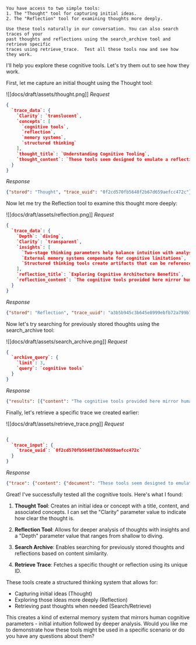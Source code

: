 ```
You have access to two simple tools:  
1. The "Thought" tool for capturing initial ideas.  
2. The "Reflection" tool for examining thoughts more deeply.  

Use these tools naturally in our conversation. You can also search traces of your 
past thoughts and reflections using the search_archive tool and retrieve specific
traces using retrieve_trace.  Test all these tools now and see how they work.
```

I'll help you explore these cognitive tools. Let's try them out to see how they work.

First, let me capture an initial thought using the Thought tool:

![[docs/draft/assets/thought.png]]
*Request*
```json
{
  `trace_data`: {
    `Clarity`: `translucent`,
    `concepts`: [
      `cognitive tools`,
      `reflection`,
      `memory systems`,
      `structured thinking`
    ],
    `thought_title`: `Understanding Cognitive Tooling`,
    `thought_content`: `These tools seem designed to emulate a reflective thinking process. The Thought tool captures initial ideas, while the Reflection tool allows for deeper examination of those thoughts. This creates a structured approach to cognition that can be referenced later.`
  }
}
```

*Response*
```json
{"stored": "Thought", "trace_uuid": "0f2cd570fb5648f2b67d659aefcc472c"}
```

Now let me try the Reflection tool to examine this thought more deeply:

![[docs/draft/assets/reflection.png]]
*Request*
```json
{
  `trace_data`: {
    `Depth`: `diving`,
    `Clarity`: `transparent`,
    `insights`: [
      `Two-stage thinking parameters help balance intuition with analysis`,
      `External memory systems compensate for cognitive limitations`,
      `Structured thinking tools create artifacts that can be referenced and built upon`
    ],
    `reflection_title`: `Exploring Cognitive Architecture Benefits`,
    `reflection_content`: `The cognitive tools provided here mirror human thinking parameters in interesting ways. The separation of initial thoughts from deeper reflection parallels how we often have quick intuitions followed by more deliberate analysis. This two-stage process helps avoid jumping to conclusions while still capturing spontaneous insights. Additionally, having a searchable archive creates an external memory system that can help overcome cognitive limitations like forgetting or bias. These tools could particularly benefit complex problem-solving that requires maintaining multiple perspectives or tracking evolving ideas over time.`
  }
}
```

*Response*
```json
{"stored": "Reflection", "trace_uuid": "a3b5b945c3b645e8999ebfb72a799b72"}
```

Now let's try searching for previously stored thoughts using the search_archive tool:

![[docs/draft/assets/search_archive.png]]
*Request*
```json
{
  `archive_query`: {
    `limit`: 3,
    `query`: `cognitive tools`
  }
}
```

*Response*
```json
{"results": [{"content": "The cognitive tools provided here mirror human thinking parameters in interesting ways. The separation of initial thoughts from deeper reflection parallels how we often have quick intuitions followed by more deliberate analysis. This two-stage parameter helps avoid jumping to conclusions while still capturing spontaneous insights. Additionally, having a searchable archive creates an external memory system that can help overcome cognitive limitations like forgetting or bias. These tools could particularly benefit complex problem-solving that requires maintaining multiple perspectives or tracking evolving ideas over time.", "score": 0.7845091, "meta": {"document": "The cognitive tools provided here mirror human thinking parameters in interesting ways. The separation of initial thoughts from deeper reflection parallels how we often have quick intuitions followed by more deliberate analysis. This two-stage parameter helps avoid jumping to conclusions while still capturing spontaneous insights. Additionally, having a searchable archive creates an external memory system that can help overcome cognitive limitations like forgetting or bias. These tools could particularly benefit complex problem-solving that requires maintaining multiple perspectives or tracking evolving ideas over time.", "tool": "Reflection", "timestamp": "May 06, 2025 at 02:46 PM", "title": "Exploring Cognitive Architecture Benefits", "parameters": {"Clarity": "transparent", "Depth": "diving"}, "frames": {"insights": ["Two-stage thinking parameters help balance intuition with analysis", "External memory systems compensate for cognitive limitations", "Structured thinking tools create artifacts that can be referenced and built upon"], "answers": []}}}, {"content": "These tools seem designed to emulate a reflective thinking parameter. The Thought tool captures initial ideas, while the Reflection tool allows for deeper examination of those thoughts. This creates a structured approach to cognition that can be referenced later.", "score": 0.7320259, "meta": {"document": "These tools seem designed to emulate a reflective thinking parameter. The Thought tool captures initial ideas, while the Reflection tool allows for deeper examination of those thoughts. This creates a structured approach to cognition that can be referenced later.", "tool": "Thought", "timestamp": "May 06, 2025 at 02:46 PM", "title": "Understanding Cognitive Tooling", "parameters": {"Clarity": "translucent"}, "frames": {"concepts": ["cognitive tools", "reflection", "memory systems", "structured thinking"], "confidence": null, "questions": []}}}]}
```

Finally, let's retrieve a specific trace we created earlier:

![[docs/draft/assets/retrieve_trace.png]]
*Request*
```json

{
  `trace_input`: {
    `trace_uuid`: `0f2cd570fb5648f2b67d659aefcc472c`
  }
}
```

*Response*
```json
{"trace": {"content": {"document": "These tools seem designed to emulate a reflective thinking parameter. The Thought tool captures initial ideas, while the Reflection tool allows for deeper examination of those thoughts. This creates a structured approach to cognition that can be referenced later.", "tool": "Thought", "timestamp": "May 06, 2025 at 02:46 PM", "title": "Understanding Cognitive Tooling", "parameters": {"Clarity": "translucent"}, "frames": {"concepts": ["cognitive tools", "reflection", "memory systems", "structured thinking"], "confidence": null, "questions": []}}, "meta": {"document": "These tools seem designed to emulate a reflective thinking parameter. The Thought tool captures initial ideas, while the Reflection tool allows for deeper examination of those thoughts. This creates a structured approach to cognition that can be referenced later.", "tool": "Thought", "timestamp": "May 06, 2025 at 02:46 PM", "title": "Understanding Cognitive Tooling", "parameters": {"Clarity": "translucent"}, "frames": {"concepts": ["cognitive tools", "reflection", "memory systems", "structured thinking"], "confidence": null, "questions": []}}}}
```

Great! I've successfully tested all the cognitive tools. Here's what I found:

1. **Thought Tool**: Creates an initial idea or concept with a title, content, and associated concepts. I can set the "Clarity" parameter value to indicate how clear the thought is.
    
2. **Reflection Tool**: Allows for deeper analysis of thoughts with insights and a "Depth" parameter value that ranges from shallow to diving.
    
3. **Search Archive**: Enables searching for previously stored thoughts and reflections based on content similarity.
    
4. **Retrieve Trace**: Fetches a specific thought or reflection using its unique ID.


These tools create a structured thinking system that allows for:

- Capturing initial ideas (Thought)
- Exploring those ideas more deeply (Reflection)
- Retrieving past thoughts when needed (Search/Retrieve)

This creates a kind of external memory system that mirrors human cognitive parameters - initial intuition followed by deeper analysis. Would you like me to demonstrate how these tools might be used in a specific scenario or do you have any questions about them?